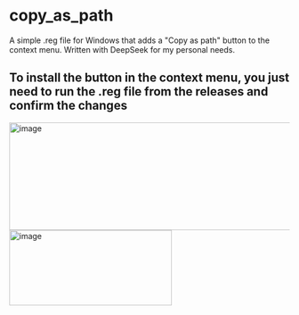 # copy_as_path
A simple .reg file for Windows that adds a "Copy as path" button to the context menu. Written with DeepSeek for my personal needs.

## To install the button in the context menu, you just need to run the .reg file from the releases and confirm the changes

<img width="559" height="193" alt="image" src="https://github.com/user-attachments/assets/fcfb7714-2bf8-4e3d-b530-e9e503bc1393" />

<img width="292" height="135" alt="image" src="https://github.com/user-attachments/assets/8237fa1c-05ab-428a-be2f-43c80296549a" />
